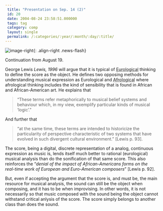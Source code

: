 ```yaml
---
 title: "Presentation on Sep. 14 (2)"
 id: 20
 date: 2004-08-24 23:58:51.000000
 tags: tag
 category: comp
 layout: single
 permalink: /:categories/:year/:month/:day/:title/
---
```

![image-right](/assets/images/){: .align-right .news-flash}

Continuation from August 19.


George Lewis <i id="Lewis, George E." title="Improvised Music after 1950: Afrological and Eurological Perspectives" class="Black Music Research Journal" style="Vol. 16, No. 1, Spring, 1996" dir="pp. 91-122">Lewis, 1996</i> will argue that it is typical of <acronym title="As defined by &#91;Lewis 1996&#93;: &#91;...&#93; &ldquo;term to metaphorically refer to musical belief systems and behaviour which, in my view, exemplify particular kinds of musical &lsquo;logic&rsquo; &rdquo;">Eurological</acronym> thinking to define the score as the object. He defines two opposing methods for understanding musical expression as Eurological and <acronym title="As defined by &#91;Lewis 1996&#93;: &ldquo;&#91;...&#93; term to metaphorically refer to musical belief systems and behaviour which, in my view, exemplify particular kinds of musical &lsquo;logic&rsquo; &rdquo;">Afrological</acronym> where afrological thinking includes the kind of sensibility that is found in African and African-American art. He explains that <blockquote>&ldquo;These terms refer metaphorically to musical belief systems and behaviour which, in my view, exemplify particular kinds of musical &lsquo;logic&rsquo;.&rdquo;</blockquote> And further that <blockquote>&ldquo;at the same time, these terms are intended to historicize the particularity of perspective characteristic of two systems that have evolved in such divergent cultural environment.&rdquo; &#91;Lewis p. 93&#93;.</blockquote>


The score, being a digital, discrete representation of a analog, continuous expression as music is, lends itself much better to rational (eurological) musical analysis than do the sonification of that same score. This also reinforces the &ldquo;<cite>denial of the impact of African-Americans forms on the real-time work of European and Euro-American composers</cite>&rdquo; &#91;Lewis p. 92&#93;.

But, even if accepting the argument that the score is, and must be, the main resource for musical analysis, the sound can still be the object when composing, and it has to be when improvising. In other words, it is not necessarily so that music composed with the sound being the object cannot withstand critical anlysis of the score. The score simply belongs to another class than does the sound.

